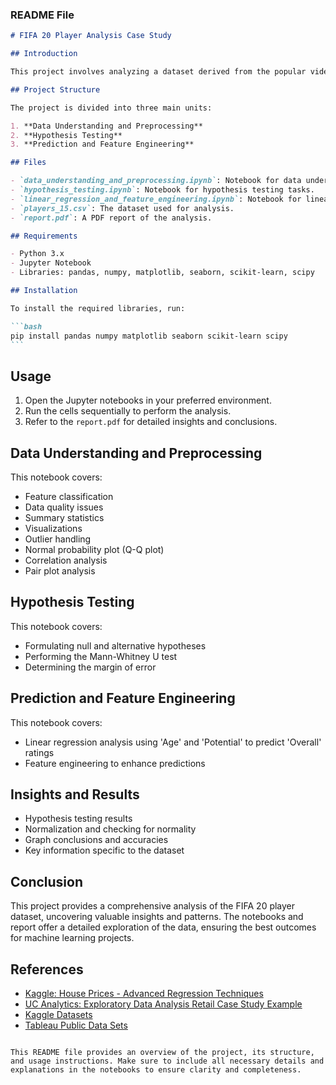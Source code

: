 ### README File

````markdown
# FIFA 20 Player Analysis Case Study

## Introduction

This project involves analyzing a dataset derived from the popular video game FIFA 20. The dataset includes detailed information on professional football players, capturing aspects such as demographics, physical attributes, skill ratings, and market values. The goal is to perform Exploratory Data Analysis (EDA) to uncover relationships among various factors and identify patterns that could impact team composition or player development.

## Project Structure

The project is divided into three main units:

1. **Data Understanding and Preprocessing**
2. **Hypothesis Testing**
3. **Prediction and Feature Engineering**

## Files

- `data_understanding_and_preprocessing.ipynb`: Notebook for data understanding and preprocessing tasks.
- `hypothesis_testing.ipynb`: Notebook for hypothesis testing tasks.
- `linear_regression_and_feature_engineering.ipynb`: Notebook for linear regression analysis and feature engineering tasks.
- `players_15.csv`: The dataset used for analysis.
- `report.pdf`: A PDF report of the analysis.

## Requirements

- Python 3.x
- Jupyter Notebook
- Libraries: pandas, numpy, matplotlib, seaborn, scikit-learn, scipy

## Installation

To install the required libraries, run:

```bash
pip install pandas numpy matplotlib seaborn scikit-learn scipy
```
````

## Usage

1. Open the Jupyter notebooks in your preferred environment.
2. Run the cells sequentially to perform the analysis.
3. Refer to the `report.pdf` for detailed insights and conclusions.

## Data Understanding and Preprocessing

This notebook covers:

- Feature classification
- Data quality issues
- Summary statistics
- Visualizations
- Outlier handling
- Normal probability plot (Q-Q plot)
- Correlation analysis
- Pair plot analysis

## Hypothesis Testing

This notebook covers:

- Formulating null and alternative hypotheses
- Performing the Mann-Whitney U test
- Determining the margin of error

## Prediction and Feature Engineering

This notebook covers:

- Linear regression analysis using 'Age' and 'Potential' to predict 'Overall' ratings
- Feature engineering to enhance predictions

## Insights and Results

- Hypothesis testing results
- Normalization and checking for normality
- Graph conclusions and accuracies
- Key information specific to the dataset

## Conclusion

This project provides a comprehensive analysis of the FIFA 20 player dataset, uncovering valuable insights and patterns. The notebooks and report offer a detailed exploration of the data, ensuring the best outcomes for machine learning projects.

## References

- [Kaggle: House Prices - Advanced Regression Techniques](https://www.kaggle.com/c/house-prices-advanced-regression-techniques)
- [UC Analytics: Exploratory Data Analysis Retail Case Study Example](http://ucanalytics.com/blogs/exploratory-data-analysis-retail-case-study-example-part-3/)
- [Kaggle Datasets](https://www.kaggle.com/datasets)
- [Tableau Public Data Sets](https://www.tableau.com/learn/articles/free-public-data-sets)

```

This README file provides an overview of the project, its structure, and usage instructions. Make sure to include all necessary details and explanations in the notebooks to ensure clarity and completeness.
```
